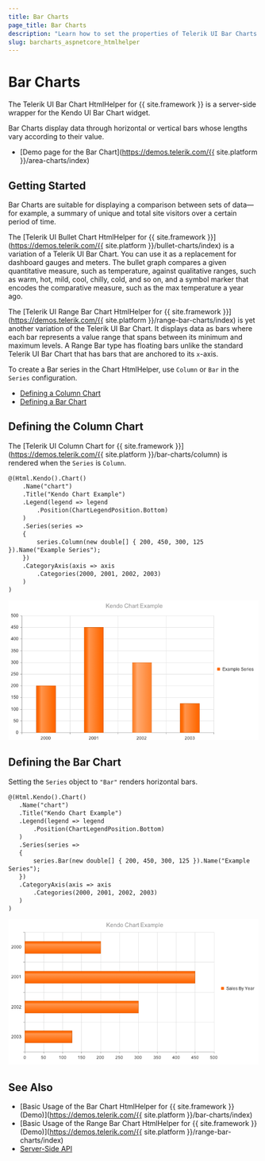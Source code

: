 ```yaml
---
title: Bar Charts
page_title: Bar Charts
description: "Learn how to set the properties of Telerik UI Bar Charts HtmlHelper for {{ site.framework }}."
slug: barcharts_aspnetcore_htmlhelper
---
```


# Bar Charts

The Telerik UI Bar Chart HtmlHelper for {{ site.framework }} is a server-side wrapper for the Kendo UI Bar Chart widget.

Bar Charts display data through horizontal or vertical bars whose lengths vary according to their value.

* [Demo page for the Bar Chart](https://demos.telerik.com/{{ site.platform }}/area-charts/index)

## Getting Started

Bar Charts are suitable for displaying a comparison between sets of data&mdash;for example, a summary of unique and total site visitors over a certain period of time.

The [Telerik UI Bullet Chart HtmlHelper for {{ site.framework }}](https://demos.telerik.com/{{ site.platform }}/bullet-charts/index) is a variation of a Telerik UI Bar Chart. You can use it as a replacement for dashboard gauges and meters. The bullet graph compares a given quantitative measure, such as temperature, against qualitative ranges, such as warm, hot, mild, cool, chilly, cold, and so on, and a symbol marker that encodes the comparative measure, such as the max temperature a year ago.

The [Telerik UI Range Bar Chart HtmlHelper for {{ site.framework }}](https://demos.telerik.com/{{ site.platform }}/range-bar-charts/index) is yet another variation of the Telerik UI Bar Chart. It displays data as bars where each bar represents a value range that spans between its minimum and maximum levels. A Range Bar type has floating bars unlike the standard Telerik UI Bar Chart that has bars that are anchored to its `x`-axis.

To create a Bar series in the Chart HtmlHelper, use `Column` or `Bar` in the `Series` configuration.

* [Defining a Column Chart](#defining-the-column-chart)
* [Defining a Bar Chart](#defining-the-bar-chart)

## Defining the Column Chart

The [Telerik UI Column Chart for {{ site.framework }}](https://demos.telerik.com/{{ site.platform }}/bar-charts/column) is rendered when the `Series` is `Column`.

    @(Html.Kendo().Chart()
        .Name("chart")
        .Title("Kendo Chart Example")
        .Legend(legend => legend
            .Position(ChartLegendPosition.Bottom)
        )
        .Series(series =>
        {
            series.Column(new double[] { 200, 450, 300, 125 }).Name("Example Series");
        })
        .CategoryAxis(axis => axis
            .Categories(2000, 2001, 2002, 2003)
        )
    )

![A sample Column Chart with categories](images/chart-column-categories.png)

## Defining the Bar Chart

Setting the `Series` object to `"Bar"` renders horizontal bars.

    @(Html.Kendo().Chart()
       .Name("chart")
       .Title("Kendo Chart Example")
       .Legend(legend => legend
           .Position(ChartLegendPosition.Bottom)
       )
       .Series(series =>
       {
           series.Bar(new double[] { 200, 450, 300, 125 }).Name("Example Series");
       })
       .CategoryAxis(axis => axis
           .Categories(2000, 2001, 2002, 2003)
       )
    )

![A sample Bar Chart](images/chart-bar.png)

## See Also

* [Basic Usage of the Bar Chart HtmlHelper for {{ site.framework }} (Demo)](https://demos.telerik.com/{{ site.platform }}/bar-charts/index)
* [Basic Usage of the Range Bar Chart HtmlHelper for {{ site.framework }} (Demo)](https://demos.telerik.com/{{ site.platform }}/range-bar-charts/index)
* [Server-Side API](/api/chart)
